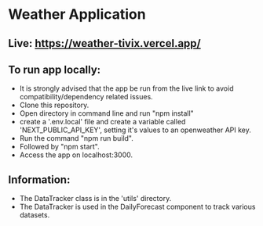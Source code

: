 # Weather Application
## Live: https://weather-tivix.vercel.app/

## To run app locally:
- It is strongly advised that the app be run from the live link to avoid compatibility/dependency related issues.
- Clone this repository.
- Open directory in command line and run "npm install"
- create a '.env.local' file and create a variable called 'NEXT_PUBLIC_API_KEY', setting it's values to an openweather API key.
- Run the command "npm run build".
- Followed by "npm start".
- Access the app on localhost:3000.

## Information:
- The DataTracker class is in the 'utils' directory.
- The DataTracker is used in the DailyForecast component to track various datasets.
